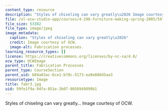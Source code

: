 ```yaml
---
content_type: resource
description: "Styles of chiseling can vary greatly\u2026 Image courtesy of OCW."
file: /ol-ocw-studio-app/courses/4-296-furniture-making-spring-2005/59fe1f9a94fa851e3b078058949899b1_fabr3.jpg
file_size: 53382
file_type: image/jpeg
image_metadata:
  caption: "Styles of chiseling can vary greatly\u2026"
  credit: Image courtesy of OCW.
  image-alt: Fabrication processes.
learning_resource_types: []
license: https://creativecommons.org/licenses/by-nc-sa/4.0/
ocw_type: OCWImage
parent_title: Fabrication Processes
parent_type: CourseSection
parent_uid: b04a83ac-6ce1-b70c-5173-ea9e886d5aa3
resourcetype: Image
title: fabr3.jpg
uid: 59fe1f9a-94fa-851e-3b07-8058949899b1
---
```

Styles of chiseling can vary greatly… Image courtesy of OCW.